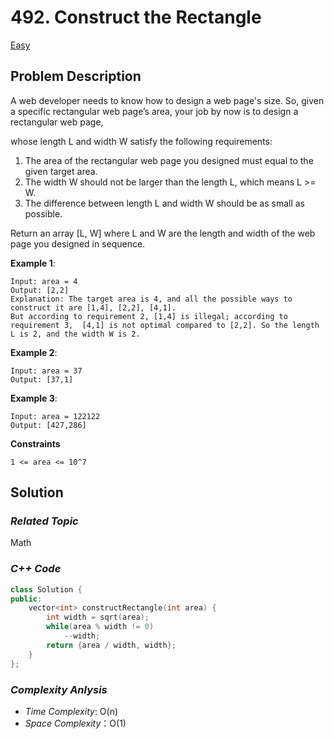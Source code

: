 # 492. Construct the Rectangle
[Easy](https://leetcode.com/problems/construct-the-rectangle/description/)


## Problem Description

A web developer needs to know how to design a web page's size. So, given a specific rectangular web page’s area, your job by now is to design a rectangular web page, 

whose length L and width W satisfy the following requirements:

  1. The area of the rectangular web page you designed must equal to the given target area.
  2. The width W should not be larger than the length L, which means L >= W.
  3. The difference between length L and width W should be as small as possible.

Return an array [L, W] where L and W are the length and width of the web page you designed in sequence.


**Example 1**:
```
Input: area = 4
Output: [2,2]
Explanation: The target area is 4, and all the possible ways to construct it are [1,4], [2,2], [4,1]. 
But according to requirement 2, [1,4] is illegal; according to requirement 3,  [4,1] is not optimal compared to [2,2]. So the length L is 2, and the width W is 2.
```
**Example 2**:
```
Input: area = 37
Output: [37,1]
```
**Example 3**:
```
Input: area = 122122
Output: [427,286]
```

**Constraints**
```
1 <= area <= 10^7
```

## Solution

### _Related Topic_
   Math

### _C++ Code_
```cpp
class Solution {
public:
    vector<int> constructRectangle(int area) {
        int width = sqrt(area);
        while(area % width != 0)
            --width;
        return {area / width, width};
    }
};
```

### _Complexity Anlysis_
- _Time Complexity_: O(n)
- _Space Complexity_：O(1)

